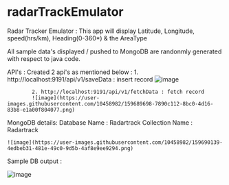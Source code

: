 # radarTrackEmulator
Radar Tracker Emulator : This app will display Latitude, Longitude, speed(hrs/km), Heading(0-360*) & the AreaType 

All sample data's displayed / pushed to MongoDB are randonmly generated with respect to java code.

API's :
   Created 2 api's as mentioned below :
            1. http://localhost:9191/api/v1/saveData : insert record
            ![image](https://user-images.githubusercontent.com/10458982/159689610-fd6ec664-1cfb-4587-8701-eba1918ae22f.png)

            
   
            2. http://localhost:9191/api/v1/fetchData : fetch record
            ![image](https://user-images.githubusercontent.com/10458982/159689698-7890c112-8bc0-4d16-83b8-e1a00f804077.png)


            
MongoDB details:
    Database Name : Radartrack
    Collection Name : Radartrack
    
    ![image](https://user-images.githubusercontent.com/10458982/159690139-4edbeb31-481e-49c0-9d5b-4af8e9ee9294.png)
    
   Sample DB output :
   
   ![image](https://user-images.githubusercontent.com/10458982/159688959-eec8c84d-19b8-4a85-8a01-2e13fe967bc6.png)


